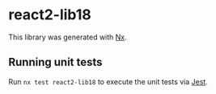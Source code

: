 # react2-lib18

This library was generated with [Nx](https://nx.dev).

## Running unit tests

Run `nx test react2-lib18` to execute the unit tests via [Jest](https://jestjs.io).
